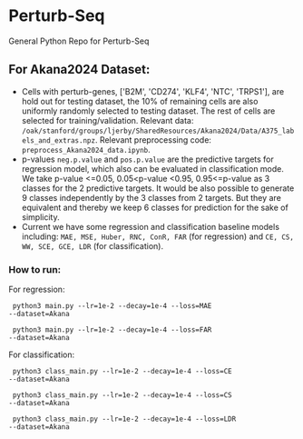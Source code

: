 # Perturb-Seq
General Python Repo for Perturb-Seq

## For Akana2024 Dataset:
- Cells with perturb-genes, ['B2M', 'CD274', 'KLF4', 'NTC', 'TRPS1'], are hold out for testing dataset, the 10% of remaining cells are also uniformly randomly selected to testing dataset. The rest of cells are selected for training/validation. Relevant data: <code>/oak/stanford/groups/ljerby/SharedResources/Akana2024/Data/A375_labels_and_extras.npz</code>. Relevant preprocessing code: <code>preprocess_Akana2024_data.ipynb</code>.
- p-values <code>neg.p.value</code> and <code>pos.p.value</code> are the predictive targets for regression model, which also can be evaluated in classification mode. We take p-value <=0.05, 0.05<p-value <0.95, 0.95<=p-value as 3 classes for the 2 predictive targets. It would be also possible to generate 9 classes independently by the 3 classes from 2 targets. But they are equivalent and thereby we keep 6 classes for prediction for the sake of simplicity. 
- Current we have some regression and classification baseline models including: <code>MAE, MSE, Huber, RNC, ConR, FAR</code> (for regression) and <code>CE, CS, WW, SCE, GCE, LDR</code> (for classification).

### How to run:
For regression:

<code> python3 main.py --lr=1e-2 --decay=1e-4 --loss=MAE  --dataset=Akana </code>

<code> python3 main.py --lr=1e-2 --decay=1e-4 --loss=FAR  --dataset=Akana </code>

For classification:

<code> python3 class_main.py --lr=1e-2 --decay=1e-4 --loss=CE  --dataset=Akana </code>

<code> python3 class_main.py --lr=1e-2 --decay=1e-4 --loss=CS  --dataset=Akana </code>

<code> python3 class_main.py --lr=1e-2 --decay=1e-4 --loss=LDR  --dataset=Akana </code>
